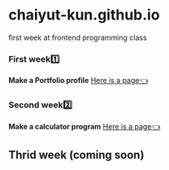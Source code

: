 # chaiyut-kun.github.io
first week at frontend programming class

### First week1️⃣
**Make a Portfolio profile**
[Here is a page👈](https://chaiyut-kun.github.io/)

### Second week2️⃣
**Make a calculator program**
[Here is a page👈](https://chaiyut-kun.github.io/week2/v1.2.0/calculator.html)

## Thrid week (coming soon)